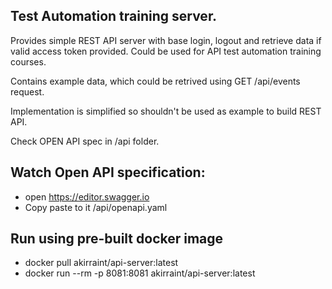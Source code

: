 ## Test Automation training server.

Provides simple REST API server with base login, logout and retrieve data if valid access token provided.
Could be used for API test automation training courses.

Contains example data, which could be retrived using GET /api/events request.

Implementation is simplified so shouldn't be used as example to build REST API.

Check OPEN API spec in /api folder.

## Watch Open API specification: 

- open https://editor.swagger.io
- Copy paste to it /api/openapi.yaml

## Run using pre-built docker image

- docker pull akirraint/api-server:latest
- docker run --rm -p 8081:8081 akirraint/api-server:latest

